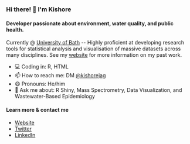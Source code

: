 ### Hi there! 👋 I'm Kishore  

#### Developer passionate about environment, water quality, and public health.

Currently @ [University of Bath](https://www.bath.ac.uk/) -- Highly proficient at developing research tools for statistical analysis and visualisation of massive datasets across many disciplines. See my [website](http://kishorejagadeesan.com) for more information on my past work.

- :computer: Coding in: R, HTML
- 📫 How to reach me: DM [@kishorejag](https://twitter.com/kishorejag)
- 😄 Pronouns: He/him
- :speech_balloon: Ask me about: R Shiny, Mass Spectrometry, Data Visualization, and Wastewater-Based Epidemiology

#### Learn more & contact me
- [Website](https://jkkishore85.github.io)
- [Twitter](https://twitter.com/kishorejag)
- [LinkedIn](https://www.linkedin.com/in/jkishore)

